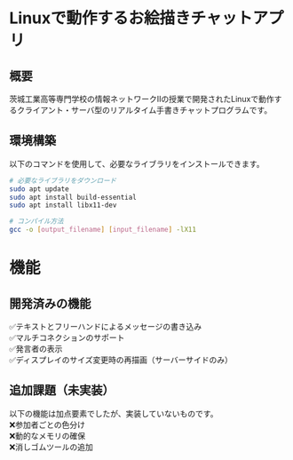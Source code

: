 # Linuxで動作するお絵描きチャットアプリ

## 概要
茨城工業高等専門学校の情報ネットワークIIの授業で開発されたLinuxで動作するクライアント・サーバ型のリアルタイム手書きチャットプログラムです。

## 環境構築
以下のコマンドを使用して、必要なライブラリをインストールできます。

```bash
# 必要なライブラリをダウンロード
sudo apt update
sudo apt install build-essential
sudo apt install libx11-dev

# コンパイル方法
gcc -o [output_filename] [input_filename] -lX11
```
# 機能
## 開発済みの機能
✅テキストとフリーハンドによるメッセージの書き込み  
✅マルチコネクションのサポート  
✅発言者の表示  
✅ディスプレイのサイズ変更時の再描画（サーバーサイドのみ）  

## 追加課題（未実装）
以下の機能は加点要素でしたが、実装していないものです。  
❌参加者ごとの色分け  
❌動的なメモリの確保  
❌消しゴムツールの追加  


